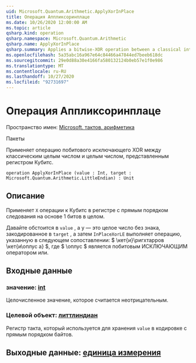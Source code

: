 ```yaml
---
uid: Microsoft.Quantum.Arithmetic.ApplyXorInPlace
title: Операция Аппликсоринплаце
ms.date: 10/26/2020 12:00:00 AM
ms.topic: article
qsharp.kind: operation
qsharp.namespace: Microsoft.Quantum.Arithmetic
qsharp.name: ApplyXorInPlace
qsharp.summary: Applies a bitwise-XOR operation between a classical integer and an integer represented by a register of qubits.
ms.openlocfilehash: 5a35abc16a967e64c84466a47844ed7beeb618dc
ms.sourcegitcommit: 29e0d88a30e4166fa580132124b0eb57e1f0e986
ms.translationtype: MT
ms.contentlocale: ru-RU
ms.lasthandoff: 10/27/2020
ms.locfileid: "92731697"
---
```

# <a name="applyxorinplace-operation"></a>Операция Аппликсоринплаце

Пространство имен: [Microsoft. тактов. арифметика](xref:Microsoft.Quantum.Arithmetic)

Пакеты [](https://nuget.org/packages/)


Применяет операцию побитового исключающего XOR между классическим целым числом и целым числом, представленным регистром Кубитс.

```qsharp
operation ApplyXorInPlace (value : Int, target : Microsoft.Quantum.Arithmetic.LittleEndian) : Unit
```


## <a name="description"></a>Описание

Применяет `X` операции к Кубитс в регистре с прямым порядком следования на основе 1 битов в целом.

Давайте обстоится в `value` , а y — это целое число без знака, закодированное в `target` , а затем `InPlaceXorLE` выполняет операцию, указанную в следующем сопоставлении: $ \кет{и}\ригхтарров \кет{и\оплус a} $, где $ \оплус $ является побитовым ИСКЛЮЧАЮЩИМ оператором или.

## <a name="input"></a>Входные данные

### <a name="value--int"></a>значение: [int](xref:microsoft.quantum.lang-ref.int)

Целочисленное значение, которое считается неотрицательным.


### <a name="target--littleendian"></a>Целевой объект: [литтлиндиан](xref:Microsoft.Quantum.Arithmetic.LittleEndian)

Регистр такта, который используется для хранения `value` в кодировке с прямым порядком байтов.



## <a name="output--unit"></a>Выходные данные: [единица измерения](xref:microsoft.quantum.lang-ref.unit)

